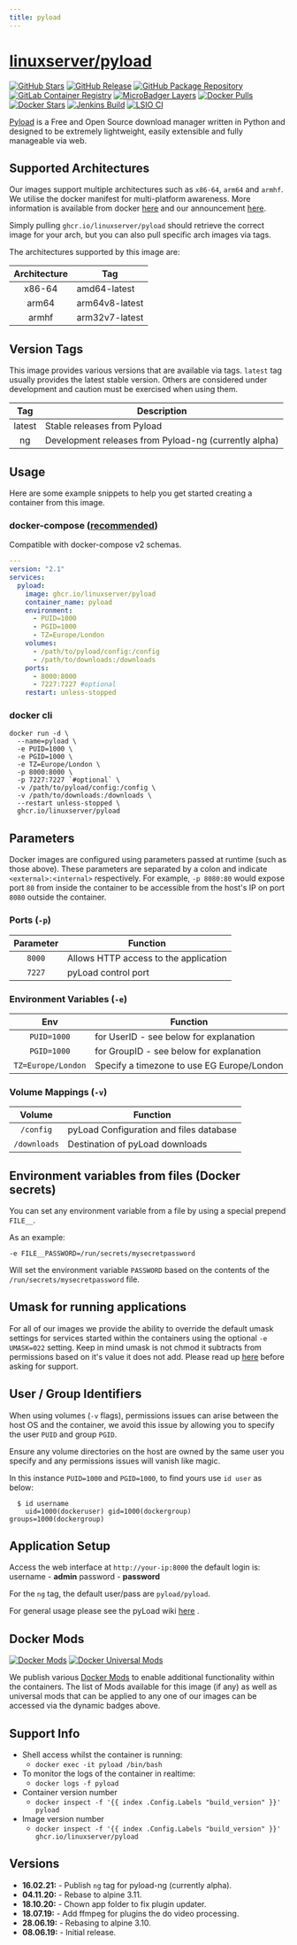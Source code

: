 ```yaml
---
title: pyload
---
```

# [linuxserver/pyload](https://github.com/linuxserver/docker-pyload)

[![GitHub Stars](https://img.shields.io/github/stars/linuxserver/docker-pyload.svg?color=94398d&labelColor=555555&logoColor=ffffff&style=for-the-badge&logo=github)](https://github.com/linuxserver/docker-pyload)
[![GitHub Release](https://img.shields.io/github/release/linuxserver/docker-pyload.svg?color=94398d&labelColor=555555&logoColor=ffffff&style=for-the-badge&logo=github)](https://github.com/linuxserver/docker-pyload/releases)
[![GitHub Package Repository](https://img.shields.io/static/v1.svg?color=94398d&labelColor=555555&logoColor=ffffff&style=for-the-badge&label=linuxserver.io&message=GitHub%20Package&logo=github)](https://github.com/linuxserver/docker-pyload/packages)
[![GitLab Container Registry](https://img.shields.io/static/v1.svg?color=94398d&labelColor=555555&logoColor=ffffff&style=for-the-badge&label=linuxserver.io&message=GitLab%20Registry&logo=gitlab)](https://gitlab.com/linuxserver.io/docker-pyload/container_registry)
[![MicroBadger Layers](https://img.shields.io/microbadger/layers/linuxserver/pyload.svg?color=94398d&labelColor=555555&logoColor=ffffff&style=for-the-badge)](https://microbadger.com/images/linuxserver/pyload "Get your own version badge on microbadger.com")
[![Docker Pulls](https://img.shields.io/docker/pulls/linuxserver/pyload.svg?color=94398d&labelColor=555555&logoColor=ffffff&style=for-the-badge&label=pulls&logo=docker)](https://hub.docker.com/r/linuxserver/pyload)
[![Docker Stars](https://img.shields.io/docker/stars/linuxserver/pyload.svg?color=94398d&labelColor=555555&logoColor=ffffff&style=for-the-badge&label=stars&logo=docker)](https://hub.docker.com/r/linuxserver/pyload)
[![Jenkins Build](https://img.shields.io/jenkins/build?labelColor=555555&logoColor=ffffff&style=for-the-badge&jobUrl=https%3A%2F%2Fci.linuxserver.io%2Fjob%2FDocker-Pipeline-Builders%2Fjob%2Fdocker-pyload%2Fjob%2Fmaster%2F&logo=jenkins)](https://ci.linuxserver.io/job/Docker-Pipeline-Builders/job/docker-pyload/job/master/)
[![LSIO CI](https://img.shields.io/badge/dynamic/yaml?color=94398d&labelColor=555555&logoColor=ffffff&style=for-the-badge&label=CI&query=CI&url=https%3A%2F%2Fci-tests.linuxserver.io%2Flinuxserver%2Fpyload%2Flatest%2Fci-status.yml)](https://ci-tests.linuxserver.io/linuxserver/pyload/latest/index.html)

[Pyload](https://pyload.net/) is a Free and Open Source download manager written in Python and designed to be extremely lightweight, easily extensible and fully manageable via web.

## Supported Architectures

Our images support multiple architectures such as `x86-64`, `arm64` and `armhf`. We utilise the docker manifest for multi-platform awareness. More information is available from docker [here](https://github.com/docker/distribution/blob/master/docs/spec/manifest-v2-2.md#manifest-list) and our announcement [here](https://blog.linuxserver.io/2019/02/21/the-lsio-pipeline-project/).

Simply pulling `ghcr.io/linuxserver/pyload` should retrieve the correct image for your arch, but you can also pull specific arch images via tags.

The architectures supported by this image are:

| Architecture | Tag |
| :----: | --- |
| x86-64 | amd64-latest |
| arm64 | arm64v8-latest |
| armhf | arm32v7-latest |

## Version Tags

This image provides various versions that are available via tags. `latest` tag usually provides the latest stable version. Others are considered under development and caution must be exercised when using them.

| Tag | Description |
| :----: | --- |
| latest | Stable releases from Pyload |
| ng | Development releases from Pyload-ng (currently alpha) |

## Usage

Here are some example snippets to help you get started creating a container from this image.

### docker-compose ([recommended](https://docs.linuxserver.io/general/docker-compose))

Compatible with docker-compose v2 schemas.

```yaml
---
version: "2.1"
services:
  pyload:
    image: ghcr.io/linuxserver/pyload
    container_name: pyload
    environment:
      - PUID=1000
      - PGID=1000
      - TZ=Europe/London
    volumes:
      - /path/to/pyload/config:/config
      - /path/to/downloads:/downloads
    ports:
      - 8000:8000
      - 7227:7227 #optional
    restart: unless-stopped
```

### docker cli

```
docker run -d \
  --name=pyload \
  -e PUID=1000 \
  -e PGID=1000 \
  -e TZ=Europe/London \
  -p 8000:8000 \
  -p 7227:7227 `#optional` \
  -v /path/to/pyload/config:/config \
  -v /path/to/downloads:/downloads \
  --restart unless-stopped \
  ghcr.io/linuxserver/pyload
```


## Parameters

Docker images are configured using parameters passed at runtime (such as those above). These parameters are separated by a colon and indicate `<external>:<internal>` respectively. For example, `-p 8080:80` would expose port `80` from inside the container to be accessible from the host's IP on port `8080` outside the container.

### Ports (`-p`)

| Parameter | Function |
| :----: | --- |
| `8000` | Allows HTTP access to the application |
| `7227` | pyLoad control port |


### Environment Variables (`-e`)

| Env | Function |
| :----: | --- |
| `PUID=1000` | for UserID - see below for explanation |
| `PGID=1000` | for GroupID - see below for explanation |
| `TZ=Europe/London` | Specify a timezone to use EG Europe/London |

### Volume Mappings (`-v`)

| Volume | Function |
| :----: | --- |
| `/config` | pyLoad Configuration and files database |
| `/downloads` | Destination of pyLoad downloads |



## Environment variables from files (Docker secrets)

You can set any environment variable from a file by using a special prepend `FILE__`.

As an example:

```
-e FILE__PASSWORD=/run/secrets/mysecretpassword
```

Will set the environment variable `PASSWORD` based on the contents of the `/run/secrets/mysecretpassword` file.

## Umask for running applications

For all of our images we provide the ability to override the default umask settings for services started within the containers using the optional `-e UMASK=022` setting.
Keep in mind umask is not chmod it subtracts from permissions based on it's value it does not add. Please read up [here](https://en.wikipedia.org/wiki/Umask) before asking for support.


## User / Group Identifiers

When using volumes (`-v` flags), permissions issues can arise between the host OS and the container, we avoid this issue by allowing you to specify the user `PUID` and group `PGID`.

Ensure any volume directories on the host are owned by the same user you specify and any permissions issues will vanish like magic.

In this instance `PUID=1000` and `PGID=1000`, to find yours use `id user` as below:

```
  $ id username
    uid=1000(dockeruser) gid=1000(dockergroup) groups=1000(dockergroup)
```

## Application Setup

Access the web interface at `http://your-ip:8000` the default login is: 
username - **admin**
password - **password**

For the `ng` tag, the default user/pass are `pyload/pyload`.

For general usage please see the pyLoad wiki [here](https://github.com/pyload/pyload/wiki) .


## Docker Mods
[![Docker Mods](https://img.shields.io/badge/dynamic/yaml?color=94398d&labelColor=555555&logoColor=ffffff&style=for-the-badge&label=pyload&query=%24.mods%5B%27pyload%27%5D.mod_count&url=https%3A%2F%2Fraw.githubusercontent.com%2Flinuxserver%2Fdocker-mods%2Fmaster%2Fmod-list.yml)](https://mods.linuxserver.io/?mod=pyload "view available mods for this container.") [![Docker Universal Mods](https://img.shields.io/badge/dynamic/yaml?color=94398d&labelColor=555555&logoColor=ffffff&style=for-the-badge&label=universal&query=%24.mods%5B%27universal%27%5D.mod_count&url=https%3A%2F%2Fraw.githubusercontent.com%2Flinuxserver%2Fdocker-mods%2Fmaster%2Fmod-list.yml)](https://mods.linuxserver.io/?mod=universal "view available universal mods.")

We publish various [Docker Mods](https://github.com/linuxserver/docker-mods) to enable additional functionality within the containers. The list of Mods available for this image (if any) as well as universal mods that can be applied to any one of our images can be accessed via the dynamic badges above.


## Support Info

* Shell access whilst the container is running:
  * `docker exec -it pyload /bin/bash`
* To monitor the logs of the container in realtime:
  * `docker logs -f pyload`
* Container version number
  * `docker inspect -f '{{ index .Config.Labels "build_version" }}' pyload`
* Image version number
  * `docker inspect -f '{{ index .Config.Labels "build_version" }}' ghcr.io/linuxserver/pyload`

## Versions

* **16.02.21:** - Publish `ng` tag for pyload-ng (currently alpha).
* **04.11.20:** - Rebase to alpine 3.11.
* **18.10.20:** - Chown app folder to fix plugin updater.
* **18.07.19:** - Add ffmpeg for plugins the do video processing.
* **28.06.19:** - Rebasing to alpine 3.10.
* **08.06.19:** - Initial release.
